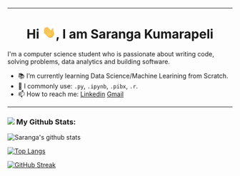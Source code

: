 <hr>
<h1 align="center">Hi <img src="https://raw.githubusercontent.com/ABSphreak/ABSphreak/master/gifs/Hi.gif" width="30px">, I am Saranga Kumarapeli</h1>
<!-- <h3 align="center">Machine Learning Engineer | Data Scientist </h3>
<p align="center"> -->


I'm a computer science student who is passionate about writing code, solving problems, data analytics and building software.

- 📚 I’m currently learning  Data Science/Machine Learining from Scratch.
- 🧾️ I commonly use: `.py`, `.ipynb`, `.pibx`, `.r`.
- 📫 How to reach me: [Linkedin](https://www.linkedin.com/in/sarangakumarapeli/) [Gmail](mailto:saranga.2019952@iit.ac.lk)
<!-- - 👯 I’m looking for a software development/Data Science internship (part-time).  -->

<script type="text/javascript" src="https://cdnjs.buymeacoffee.com/1.0.0/button.prod.min.js" data-name="bmc-button" data-slug="saranga99" data-color="#FFDD00" data-emoji="🍺"  data-font="Cookie" data-text="Buy me a beer" data-outline-color="#000000" data-font-color="#000000" data-coffee-color="#ffffff" ></script>

---
### <img src='https://media1.giphy.com/media/du3J3cXyzhj75IOgvA/giphy.gif?cid=ecf05e47x2g034i9pzwtzzsd3xgg2w9nr94t4tflbbgo3008&rid=giphy.gif' width='25' /> My Github Stats:
![Saranga's github stats](https://github-readme-stats.vercel.app/api?username=saranga99&show_icons=true&title_color=ffc857&icon_color=8ac926&text_color=daf7dc&bg_color=151515&hide=issues&count_private=true&include_all_commits=true)

[![Top Langs](https://github-readme-stats.vercel.app/api/top-langs/?username=saranga99&layout=compact&text_color=daf7dc&bg_color=151515&hide=css,html,php)](https://github.com/anuraghazra/github-readme-stats)

[![GitHub Streak](https://github-readme-streak-stats.herokuapp.com/?user=Saranga99&theme=dark)](https://git.io/streak-stats)





